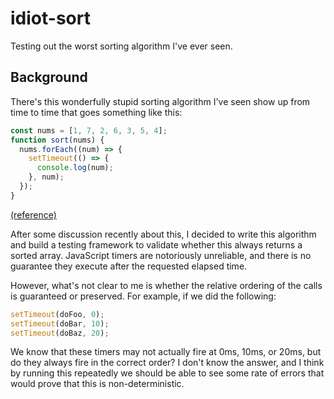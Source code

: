 # idiot-sort

Testing out the worst sorting algorithm I've ever seen.

## Background

There's this wonderfully stupid sorting algorithm I've seen show up from
time to time that goes something like this:

```js
const nums = [1, 7, 2, 6, 3, 5, 4];
function sort(nums) {
  nums.forEach((num) => {
    setTimeout(() => {
      console.log(num);
    }, num);
  });
}
```

[(reference)](https://www.threads.net/@yernar.amergaliyev/post/DDlMG5si9sV?xmt=AQGzKNjcz9ppC1jHRx-6CGovv5buN0q3Q42sZrBIcACvGg)

After some discussion recently about this, I decided to write this algorithm
and build a testing framework to validate whether this always returns a sorted
array. JavaScript timers are notoriously unreliable, and there is no guarantee
they execute after the requested elapsed time.

However, what's not clear to me is whether the relative ordering of the calls
is guaranteed or preserved. For example, if we did the following:

```js
setTimeout(doFoo, 0);
setTimeout(doBar, 10);
setTimeout(doBaz, 20);
```

We know that these timers may not actually fire at 0ms, 10ms, or 20ms, but do
they always fire in the correct order? I don't know the answer, and I think by
running this repeatedly we should be able to see some rate of errors that would
prove that this is non-deterministic.
